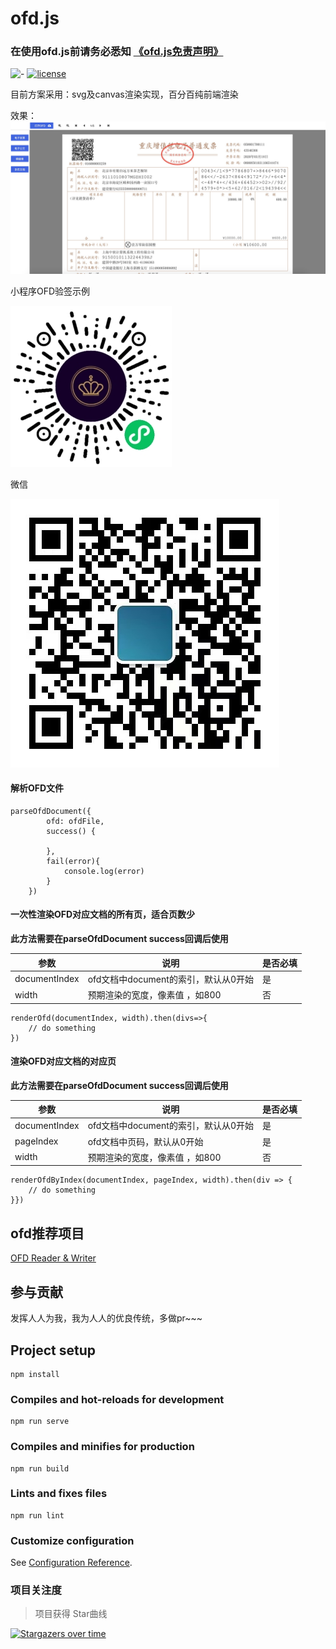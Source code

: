 # ofd.js

### 在使用ofd.js前请务必悉知  [《ofd.js免责声明》](https://github.com/DLTech21/ofd.js/blob/master/%E5%85%8D%E8%B4%A3%E5%A3%B0%E6%98%8E.md)

![-](https://img.shields.io/badge/language-js-orange.svg) [![license](https://img.shields.io/badge/license-Apache--2.0-blue)](./LICENSE)

目前方案采用：svg及canvas渲染实现，百分百纯前端渲染

效果： 
![示例](./ofd.jpg)

小程序OFD验签示例

![示例](./gh_6711026c0ea7_258.jpg)

微信

![示例](./wx.jpg)

#### 解析OFD文件
```
parseOfdDocument({
        ofd: ofdFile,
        success() {
            
        },
        fail(error){
            console.log(error)
        }
    })
```

#### 一次性渲染OFD对应文档的所有页，适合页数少
**此方法需要在parseOfdDocument success回调后使用**

| 参数        | 说明                                                           | 是否必填 |
| ----------- | ------------------------------------------------------------ | -------- |
| documentIndex   | ofd文档中document的索引，默认从0开始                              | 是       |
| width   | 预期渲染的宽度，像素值 ，如800                             | 否       |

```
renderOfd(documentIndex, width).then(divs=>{
    // do something
})
```

#### 渲染OFD对应文档的对应页
**此方法需要在parseOfdDocument success回调后使用**

| 参数        | 说明                                                           | 是否必填 |
| ----------- | ------------------------------------------------------------ | -------- |
| documentIndex   | ofd文档中document的索引，默认从0开始                              | 是       |
| pageIndex   | ofd文档中页码，默认从0开始                              | 是       |
| width   | 预期渲染的宽度，像素值 ，如800                             | 否       |

```
renderOfdByIndex(documentIndex, pageIndex, width).then(div => {
    // do something
}})
```

## ofd推荐项目
[OFD Reader & Writer](https://github.com/Trisia/ofdrw)

## 参与贡献
发挥人人为我，我为人人的优良传统，多做pr~~~

## Project setup
```
npm install
```

### Compiles and hot-reloads for development
```
npm run serve
```

### Compiles and minifies for production
```
npm run build
```

### Lints and fixes files
```
npm run lint
```

### Customize configuration
See [Configuration Reference](https://cli.vuejs.org/config/).

### 项目关注度

> 项目获得 Star曲线

[![Stargazers over time](https://starchart.cc/DLTech21/ofd.js.svg)](https://starchart.cc/DLTech21/ofd.js)
